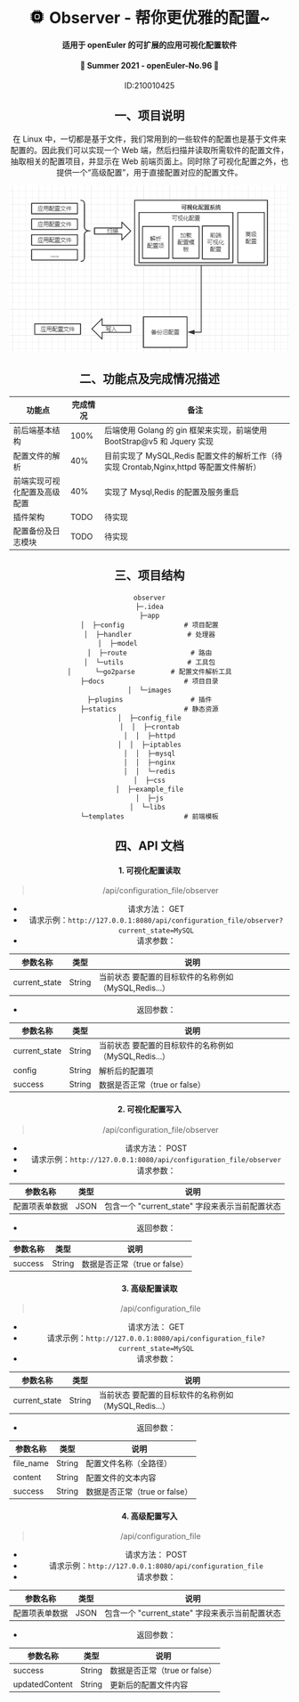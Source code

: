 <div align="center">
<br/>

  <svg xmlns="http://www.w3.org/2000/svg" style="display: none;">
      <symbol id="cpu-fill" viewBox="0 0 16 16">
                <path d="M6.5 6a.5.5 0 0 0-.5.5v3a.5.5 0 0 0 .5.5h3a.5.5 0 0 0 .5-.5v-3a.5.5 0 0 0-.5-.5h-3z"/>
                <path d="M5.5.5a.5.5 0 0 0-1 0V2A2.5 2.5 0 0 0 2 4.5H.5a.5.5 0 0 0 0 1H2v1H.5a.5.5 0 0 0 0 1H2v1H.5a.5.5 0 0 0 0 1H2v1H.5a.5.5 0 0 0 0 1H2A2.5 2.5 0 0 0 4.5 14v1.5a.5.5 0 0 0 1 0V14h1v1.5a.5.5 0 0 0 1 0V14h1v1.5a.5.5 0 0 0 1 0V14h1v1.5a.5.5 0 0 0 1 0V14a2.5 2.5 0 0 0 2.5-2.5h1.5a.5.5 0 0 0 0-1H14v-1h1.5a.5.5 0 0 0 0-1H14v-1h1.5a.5.5 0 0 0 0-1H14v-1h1.5a.5.5 0 0 0 0-1H14A2.5 2.5 0 0 0 11.5 2V.5a.5.5 0 0 0-1 0V2h-1V.5a.5.5 0 0 0-1 0V2h-1V.5a.5.5 0 0 0-1 0V2h-1V.5zm1 4.5h3A1.5 1.5 0 0 1 11 6.5v3A1.5 1.5 0 0 1 9.5 11h-3A1.5 1.5 0 0 1 5 9.5v-3A1.5 1.5 0 0 1 6.5 5z"/>
      </symbol>
  </svg>
  <h1 align="center">
    <svg class="bi me-2" width="30" height="24"><use xlink:href="#cpu-fill"/></svg>
    Observer - 帮你更优雅的配置~
  </h1>
  <h4 align="center">
     适用于 openEuler 的可扩展的应用可视化配置软件
  </h4> 
  <h4 align="center">
     🎉 Summer 2021 - openEuler-No.96 🎉
  </h4>



<div align="center">
<p>ID:210010425</p>
</div>


## 一、项目说明
在 Linux 中，一切都是基于文件，我们常用到的一些软件的配置也是基于文件来配置的。因此我们可以实现一个 Web 端，然后扫描并读取所需软件的配置文件，抽取相关的配置项目，并显示在 Web 前端页面上。同时除了可视化配置之外，也提供一个“高级配置”，用于直接配置对应的配置文件。

![项目结构图](docs/images/项目结构图.png)

## 二、功能点及完成情况描述

| 功能点         | 完成情况      | 备注                              |
| -------------- | ----------- | --------------------------------- |
| 前后端基本结构 | 100%         | 后端使用 Golang 的 gin 框架来实现，前端使用 BootStrap@v5 和 Jquery 实现 |
| 配置文件的解析              | 40% | 目前实现了 MySQL,Redis 配置文件的解析工作（待实现 Crontab,Nginx,httpd 等配置文件解析）        |
| 前端实现可视化配置及高级配置              | 40% | 实现了 Mysql,Redis 的配置及服务重启                      |
| 插件架构              | TODO | 待实现                  |
| 配置备份及日志模块              | TODO | 待实现                          |

## 三、项目结构
```shell
observer
├─.idea
├─app
│  ├─config               # 项目配置
│  ├─handler              # 处理器
│  ├─model                
│  ├─route                # 路由
│  └─utils                # 工具包
│      └─go2parse         # 配置文件解析工具
├─docs                    # 项目目录
│  └─images
├─plugins                 # 插件
├─statics                 # 静态资源
│  ├─config_file
│  │  ├─crontab
│  │  ├─httpd
│  │  ├─iptables
│  │  ├─mysql
│  │  ├─nginx
│  │  └─redis
│  ├─css
│  ├─example_file
│  ├─js
│  └─libs 
└─templates               # 前端模板

```

## 四、API 文档
#### 1. 可视化配置读取

> /api/configuration_file/observer

- 请求方法： GET
- 请求示例：`http://127.0.0.1:8080/api/configuration_file/observer?current_state=MySQL`
- 请求参数：

| 参数名称        | 类型      | 说明                              |
| -------------- | ----------- | --------------------------------- |
| current_state | String         | 当前状态 要配置的目标软件的名称例如（MySQL,Redis...） |

- 返回参数：

| 参数名称      | 类型   | 说明                                                  |
| ------------- | ------ | ----------------------------------------------------- |
| current_state | String | 当前状态 要配置的目标软件的名称例如（MySQL,Redis...） |
| config        | String | 解析后的配置项                                        |
| success              |   String     |      数据是否正常（true or false）                                                 |

#### 2. 可视化配置写入

> /api/configuration_file/observer

- 请求方法： POST
- 请求示例：`http://127.0.0.1:8080/api/configuration_file/observer`
- 请求参数：

| 参数名称      | 类型   | 说明                                                  |
| ------------- | ------ | ----------------------------------------------------- |
|       配置项表单数据       |    JSON    |   包含一个 "current_state" 字段来表示当前配置状态                                                    |

- 返回参数：

| 参数名称      | 类型   | 说明                                                  |
| ------------- | ------ | ----------------------------------------------------- |
| success              |   String     |      数据是否正常（true or false）                                                 |

#### 3. 高级配置读取
> /api/configuration_file

- 请求方法： GET
- 请求示例：`http://127.0.0.1:8080/api/configuration_file?current_state=MySQL`
- 请求参数：

| 参数名称        | 类型      | 说明                              |
| -------------- | ----------- | --------------------------------- |
| current_state | String         | 当前状态 要配置的目标软件的名称例如（MySQL,Redis...） |

- 返回参数：

| 参数名称      | 类型   | 说明                                                  |
| ------------- | ------ | ----------------------------------------------------- |
| file_name | String | 配置文件名称（全路径） |
| content        | String | 配置文件的文本内容                                        |
| success              |   String     |      数据是否正常（true or false）

#### 4. 高级配置写入

> /api/configuration_file

- 请求方法： POST
- 请求示例：`http://127.0.0.1:8080/api/configuration_file`
- 请求参数：

| 参数名称      | 类型   | 说明                                                  |
| ------------- | ------ | ----------------------------------------------------- |
|       配置项表单数据       |    JSON    |   包含一个 "current_state" 字段来表示当前配置状态                                                    |

- 返回参数：

| 参数名称 | 类型   | 说明                          |
| -------- | ------ | ----------------------------- |
| success  | String | 数据是否正常（true or false） |
| updatedContent         |    String    |    更新后的配置文件内容                           |

